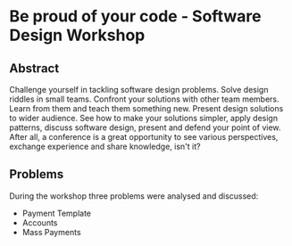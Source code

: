 Be proud of your code - Software Design Workshop
================================================

Abstract
--------
Challenge yourself in tackling software design problems. Solve design riddles in small teams. Confront your solutions with other team members. Learn from them and teach them something new. Present design solutions to wider audience. See how to make your solutions simpler, apply design patterns, discuss software design, present and defend your point of view. After all, a conference is a great opportunity to see various perspectives, exchange experience and share knowledge, isn't it?

Problems
--------
During the workshop three problems were analysed and discussed:
* Payment Template
* Accounts
* Mass Payments
